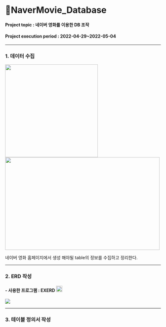 # 📄NaverMovie_Database
#### Project topic : 네이버 영화를 이용한 DB 조작
#### Project execution period : 2022-04-29~2022-05-04
-------------------------------
### 1. 데이터 수집
<img src = "https://user-images.githubusercontent.com/97499271/166864754-9f5210ca-2c5c-48aa-9f5c-2f7c08be76f3.png" width="300" height="300"/> <img src = "https://user-images.githubusercontent.com/97499271/166864757-5ede9c0d-f671-4c92-a092-aee15ac9815b.png" width="500" height="300"/>

네이버 영화 홈페이지에서 생성 해야될 table의 정보를 수집하고 정리한다.

-------------------------------
### 2. ERD 작성
#### - 사용한 프로그램 : EXERD <img src = "https://user-images.githubusercontent.com/97499271/166865359-0b33d34d-b67b-45e5-8eeb-07e608f193b4.png" width="20" height="20"/>

<img src = "https://user-images.githubusercontent.com/97499271/166865737-8e5b8679-9d4d-455d-bfc9-e6e911b48ab3.png">

-------------------------------

### 3. 테이블 정의서 작성
